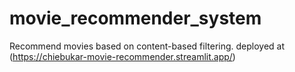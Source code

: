 # movie_recommender_system
Recommend movies based on content-based filtering.
deployed at (https://chiebukar-movie-recommender.streamlit.app/)
